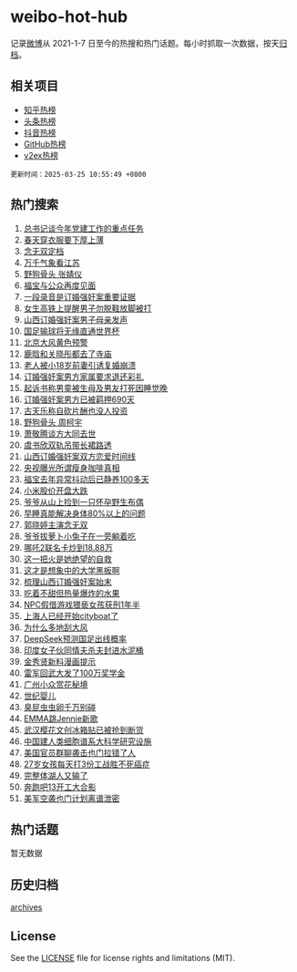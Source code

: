 # weibo-hot-hub

记录[微博](https://www.weibo.com)从 2021-1-7 日至今的热搜和热门话题。每小时抓取一次数据，按天[归档](archives)。

## 相关项目

- [知乎热榜](https://github.com/lonnyzhang423/zhihu-hot-hub)
- [头条热榜](https://github.com/lonnyzhang423/toutiao-hot-hub)
- [抖音热榜](https://github.com/lonnyzhang423/douyin-hot-hub)
- [GitHub热榜](https://github.com/lonnyzhang423/github-hot-hub)
- [v2ex热榜](https://github.com/lonnyzhang423/v2ex-hot-hub)


`更新时间：2025-03-25 10:55:49 +0800`

## 热门搜索

1. [总书记谈今年党建工作的重点任务](https://m.weibo.cn/search?containerid=100103type%3D1%26t%3D10%26q%3D%23%E6%80%BB%E4%B9%A6%E8%AE%B0%E8%B0%88%E4%BB%8A%E5%B9%B4%E5%85%9A%E5%BB%BA%E5%B7%A5%E4%BD%9C%E7%9A%84%E9%87%8D%E7%82%B9%E4%BB%BB%E5%8A%A1%23&stream_entry_id=51&isnewpage=1&extparam=seat%3D1%26cate%3D10103%26q%3D%2523%25E6%2580%25BB%25E4%25B9%25A6%25E8%25AE%25B0%25E8%25B0%2588%25E4%25BB%258A%25E5%25B9%25B4%25E5%2585%259A%25E5%25BB%25BA%25E5%25B7%25A5%25E4%25BD%259C%25E7%259A%2584%25E9%2587%258D%25E7%2582%25B9%25E4%25BB%25BB%25E5%258A%25A1%2523%26filter_type%3Drealtimehot%26stream_entry_id%3D51%26c_type%3D51%26dgr%3D0%26pos%3D0%26display_time%3D1742871348%26pre_seqid%3D1742871348408031151569)
1. [春天穿衣服要下厚上薄](https://m.weibo.cn/search?containerid=100103type%3D1%26t%3D10%26q%3D%23%E6%98%A5%E5%A4%A9%E7%A9%BF%E8%A1%A3%E6%9C%8D%E8%A6%81%E4%B8%8B%E5%8E%9A%E4%B8%8A%E8%96%84%23&stream_entry_id=31&isnewpage=1&extparam=seat%3D1%26flag%3D0%26filter_type%3Drealtimehot%26band_rank%3D1%26c_type%3D31%26pos%3D0%26cate%3D5001%26q%3D%2523%25E6%2598%25A5%25E5%25A4%25A9%25E7%25A9%25BF%25E8%25A1%25A3%25E6%259C%258D%25E8%25A6%2581%25E4%25B8%258B%25E5%258E%259A%25E4%25B8%258A%25E8%2596%2584%2523%26dgr%3D0%26stream_entry_id%3D31%26realpos%3D1%26lcate%3D5001%26display_time%3D1742871348%26pre_seqid%3D1742871348408031151569)
1. [念无双定档](https://m.weibo.cn/search?containerid=100103type%3D1%26t%3D10%26q%3D%23%E5%BF%B5%E6%97%A0%E5%8F%8C%E5%AE%9A%E6%A1%A3%23&stream_entry_id=31&isnewpage=1&extparam=seat%3D1%26flag%3D1%26filter_type%3Drealtimehot%26band_rank%3D2%26c_type%3D31%26pos%3D1%26cate%3D5001%26q%3D%2523%25E5%25BF%25B5%25E6%2597%25A0%25E5%258F%258C%25E5%25AE%259A%25E6%25A1%25A3%2523%26dgr%3D0%26stream_entry_id%3D31%26realpos%3D2%26lcate%3D5001%26display_time%3D1742871348%26pre_seqid%3D1742871348408031151569)
1. [万千气象看江苏](https://m.weibo.cn/search?containerid=100103type%3D1%26t%3D10%26q%3D%23%E4%B8%87%E5%8D%83%E6%B0%94%E8%B1%A1%E7%9C%8B%E6%B1%9F%E8%8B%8F%23&stream_entry_id=31&isnewpage=1&extparam=seat%3D1%26flag%3D0%26filter_type%3Drealtimehot%26band_rank%3D3%26c_type%3D31%26pos%3D2%26cate%3D5001%26q%3D%2523%25E4%25B8%2587%25E5%258D%2583%25E6%25B0%2594%25E8%25B1%25A1%25E7%259C%258B%25E6%25B1%259F%25E8%258B%258F%2523%26dgr%3D0%26stream_entry_id%3D31%26realpos%3D3%26lcate%3D5001%26display_time%3D1742871348%26pre_seqid%3D1742871348408031151569)
1. [野狗骨头 张婧仪](https://m.weibo.cn/search?containerid=100103type%3D1%26t%3D10%26q%3D%E9%87%8E%E7%8B%97%E9%AA%A8%E5%A4%B4+%E5%BC%A0%E5%A9%A7%E4%BB%AA&stream_entry_id=31&isnewpage=1&extparam=seat%3D1%26flag%3D2%26filter_type%3Drealtimehot%26band_rank%3D4%26c_type%3D31%26pos%3D3%26cate%3D5001%26q%3D%25E9%2587%258E%25E7%258B%2597%25E9%25AA%25A8%25E5%25A4%25B4%2520%25E5%25BC%25A0%25E5%25A9%25A7%25E4%25BB%25AA%26dgr%3D0%26stream_entry_id%3D31%26realpos%3D4%26lcate%3D5001%26display_time%3D1742871348%26pre_seqid%3D1742871348408031151569)
1. [福宝与公众再度见面](https://m.weibo.cn/search?containerid=100103type%3D1%26t%3D10%26q%3D%23%E7%A6%8F%E5%AE%9D%E4%B8%8E%E5%85%AC%E4%BC%97%E5%86%8D%E5%BA%A6%E8%A7%81%E9%9D%A2%23&stream_entry_id=31&isnewpage=1&extparam=seat%3D1%26flag%3D1%26filter_type%3Drealtimehot%26band_rank%3D5%26c_type%3D31%26pos%3D4%26cate%3D5001%26q%3D%2523%25E7%25A6%258F%25E5%25AE%259D%25E4%25B8%258E%25E5%2585%25AC%25E4%25BC%2597%25E5%2586%258D%25E5%25BA%25A6%25E8%25A7%2581%25E9%259D%25A2%2523%26dgr%3D0%26stream_entry_id%3D31%26realpos%3D5%26lcate%3D5001%26display_time%3D1742871348%26pre_seqid%3D1742871348408031151569)
1. [一段录音是订婚强奸案重要证据](https://m.weibo.cn/search?containerid=100103type%3D1%26t%3D10%26q%3D%23%E4%B8%80%E6%AE%B5%E5%BD%95%E9%9F%B3%E6%98%AF%E8%AE%A2%E5%A9%9A%E5%BC%BA%E5%A5%B8%E6%A1%88%E9%87%8D%E8%A6%81%E8%AF%81%E6%8D%AE%23&stream_entry_id=31&isnewpage=1&extparam=seat%3D1%26flag%3D2%26filter_type%3Drealtimehot%26band_rank%3D6%26c_type%3D31%26pos%3D5%26cate%3D5001%26q%3D%2523%25E4%25B8%2580%25E6%25AE%25B5%25E5%25BD%2595%25E9%259F%25B3%25E6%2598%25AF%25E8%25AE%25A2%25E5%25A9%259A%25E5%25BC%25BA%25E5%25A5%25B8%25E6%25A1%2588%25E9%2587%258D%25E8%25A6%2581%25E8%25AF%2581%25E6%258D%25AE%2523%26dgr%3D0%26stream_entry_id%3D31%26realpos%3D6%26lcate%3D5001%26display_time%3D1742871348%26pre_seqid%3D1742871348408031151569)
1. [女生高铁上提醒男子勿脱鞋放脚被打](https://m.weibo.cn/search?containerid=100103type%3D1%26t%3D10%26q%3D%23%E5%A5%B3%E7%94%9F%E9%AB%98%E9%93%81%E4%B8%8A%E6%8F%90%E9%86%92%E7%94%B7%E5%AD%90%E5%8B%BF%E8%84%B1%E9%9E%8B%E6%94%BE%E8%84%9A%E8%A2%AB%E6%89%93%23&stream_entry_id=31&isnewpage=1&extparam=seat%3D1%26flag%3D2%26filter_type%3Drealtimehot%26band_rank%3D7%26c_type%3D31%26pos%3D6%26cate%3D5001%26q%3D%2523%25E5%25A5%25B3%25E7%2594%259F%25E9%25AB%2598%25E9%2593%2581%25E4%25B8%258A%25E6%258F%2590%25E9%2586%2592%25E7%2594%25B7%25E5%25AD%2590%25E5%258B%25BF%25E8%2584%25B1%25E9%259E%258B%25E6%2594%25BE%25E8%2584%259A%25E8%25A2%25AB%25E6%2589%2593%2523%26dgr%3D0%26stream_entry_id%3D31%26realpos%3D7%26lcate%3D5001%26display_time%3D1742871348%26pre_seqid%3D1742871348408031151569)
1. [山西订婚强奸案男子母亲发声](https://m.weibo.cn/search?containerid=100103type%3D1%26t%3D10%26q%3D%23%E5%B1%B1%E8%A5%BF%E8%AE%A2%E5%A9%9A%E5%BC%BA%E5%A5%B8%E6%A1%88%E7%94%B7%E5%AD%90%E6%AF%8D%E4%BA%B2%E5%8F%91%E5%A3%B0%23&stream_entry_id=31&isnewpage=1&extparam=seat%3D1%26flag%3D2%26filter_type%3Drealtimehot%26band_rank%3D8%26c_type%3D31%26pos%3D7%26cate%3D5001%26q%3D%2523%25E5%25B1%25B1%25E8%25A5%25BF%25E8%25AE%25A2%25E5%25A9%259A%25E5%25BC%25BA%25E5%25A5%25B8%25E6%25A1%2588%25E7%2594%25B7%25E5%25AD%2590%25E6%25AF%258D%25E4%25BA%25B2%25E5%258F%2591%25E5%25A3%25B0%2523%26dgr%3D0%26stream_entry_id%3D31%26realpos%3D8%26lcate%3D5001%26display_time%3D1742871348%26pre_seqid%3D1742871348408031151569)
1. [国足输球将无缘直通世界杯](https://m.weibo.cn/search?containerid=100103type%3D1%26t%3D10%26q%3D%23%E5%9B%BD%E8%B6%B3%E8%BE%93%E7%90%83%E5%B0%86%E6%97%A0%E7%BC%98%E7%9B%B4%E9%80%9A%E4%B8%96%E7%95%8C%E6%9D%AF%23&stream_entry_id=31&isnewpage=1&extparam=seat%3D1%26flag%3D0%26filter_type%3Drealtimehot%26band_rank%3D9%26c_type%3D31%26pos%3D8%26cate%3D5001%26q%3D%2523%25E5%259B%25BD%25E8%25B6%25B3%25E8%25BE%2593%25E7%2590%2583%25E5%25B0%2586%25E6%2597%25A0%25E7%25BC%2598%25E7%259B%25B4%25E9%2580%259A%25E4%25B8%2596%25E7%2595%258C%25E6%259D%25AF%2523%26dgr%3D0%26stream_entry_id%3D31%26realpos%3D9%26lcate%3D5001%26display_time%3D1742871348%26pre_seqid%3D1742871348408031151569)
1. [北京大风黄色预警](https://m.weibo.cn/search?containerid=100103type%3D1%26t%3D10%26q%3D%23%E5%8C%97%E4%BA%AC%E5%A4%A7%E9%A3%8E%E9%BB%84%E8%89%B2%E9%A2%84%E8%AD%A6%23&stream_entry_id=31&isnewpage=1&extparam=seat%3D1%26flag%3D1%26filter_type%3Drealtimehot%26band_rank%3D10%26c_type%3D31%26pos%3D9%26cate%3D5001%26q%3D%2523%25E5%258C%2597%25E4%25BA%25AC%25E5%25A4%25A7%25E9%25A3%258E%25E9%25BB%2584%25E8%2589%25B2%25E9%25A2%2584%25E8%25AD%25A6%2523%26dgr%3D0%26stream_entry_id%3D31%26realpos%3D10%26lcate%3D5001%26display_time%3D1742871348%26pre_seqid%3D1742871348408031151569)
1. [鹿晗和关晓彤都去了寺庙](https://m.weibo.cn/search?containerid=100103type%3D1%26t%3D10%26q%3D%23%E9%B9%BF%E6%99%97%E5%92%8C%E5%85%B3%E6%99%93%E5%BD%A4%E9%83%BD%E5%8E%BB%E4%BA%86%E5%AF%BA%E5%BA%99%23&stream_entry_id=31&isnewpage=1&extparam=seat%3D1%26flag%3D1%26filter_type%3Drealtimehot%26band_rank%3D11%26c_type%3D31%26pos%3D10%26cate%3D5001%26q%3D%2523%25E9%25B9%25BF%25E6%2599%2597%25E5%2592%258C%25E5%2585%25B3%25E6%2599%2593%25E5%25BD%25A4%25E9%2583%25BD%25E5%258E%25BB%25E4%25BA%2586%25E5%25AF%25BA%25E5%25BA%2599%2523%26dgr%3D0%26stream_entry_id%3D31%26realpos%3D11%26lcate%3D5001%26display_time%3D1742871348%26pre_seqid%3D1742871348408031151569)
1. [老人被小18岁前妻引诱复婚崩溃](https://m.weibo.cn/search?containerid=100103type%3D1%26t%3D10%26q%3D%23%E8%80%81%E4%BA%BA%E8%A2%AB%E5%B0%8F18%E5%B2%81%E5%89%8D%E5%A6%BB%E5%BC%95%E8%AF%B1%E5%A4%8D%E5%A9%9A%E5%B4%A9%E6%BA%83%23&stream_entry_id=31&isnewpage=1&extparam=seat%3D1%26flag%3D2%26filter_type%3Drealtimehot%26band_rank%3D12%26c_type%3D31%26pos%3D11%26cate%3D5001%26q%3D%2523%25E8%2580%2581%25E4%25BA%25BA%25E8%25A2%25AB%25E5%25B0%258F18%25E5%25B2%2581%25E5%2589%258D%25E5%25A6%25BB%25E5%25BC%2595%25E8%25AF%25B1%25E5%25A4%258D%25E5%25A9%259A%25E5%25B4%25A9%25E6%25BA%2583%2523%26dgr%3D0%26stream_entry_id%3D31%26realpos%3D12%26lcate%3D5001%26display_time%3D1742871348%26pre_seqid%3D1742871348408031151569)
1. [订婚强奸案男方家属要求退还彩礼](https://m.weibo.cn/search?containerid=100103type%3D1%26t%3D10%26q%3D%23%E8%AE%A2%E5%A9%9A%E5%BC%BA%E5%A5%B8%E6%A1%88%E7%94%B7%E6%96%B9%E5%AE%B6%E5%B1%9E%E8%A6%81%E6%B1%82%E9%80%80%E8%BF%98%E5%BD%A9%E7%A4%BC%23&stream_entry_id=31&isnewpage=1&extparam=seat%3D1%26flag%3D1%26filter_type%3Drealtimehot%26band_rank%3D13%26c_type%3D31%26pos%3D12%26cate%3D5001%26q%3D%2523%25E8%25AE%25A2%25E5%25A9%259A%25E5%25BC%25BA%25E5%25A5%25B8%25E6%25A1%2588%25E7%2594%25B7%25E6%2596%25B9%25E5%25AE%25B6%25E5%25B1%259E%25E8%25A6%2581%25E6%25B1%2582%25E9%2580%2580%25E8%25BF%2598%25E5%25BD%25A9%25E7%25A4%25BC%2523%26dgr%3D0%26stream_entry_id%3D31%26realpos%3D13%26lcate%3D5001%26display_time%3D1742871348%26pre_seqid%3D1742871348408031151569)
1. [起诉书称男童被生母及男友打死因睡觉晚](https://m.weibo.cn/search?containerid=100103type%3D1%26t%3D10%26q%3D%23%E8%B5%B7%E8%AF%89%E4%B9%A6%E7%A7%B0%E7%94%B7%E7%AB%A5%E8%A2%AB%E7%94%9F%E6%AF%8D%E5%8F%8A%E7%94%B7%E5%8F%8B%E6%89%93%E6%AD%BB%E5%9B%A0%E7%9D%A1%E8%A7%89%E6%99%9A%23&stream_entry_id=31&isnewpage=1&extparam=seat%3D1%26flag%3D1%26filter_type%3Drealtimehot%26band_rank%3D14%26c_type%3D31%26pos%3D13%26cate%3D5001%26q%3D%2523%25E8%25B5%25B7%25E8%25AF%2589%25E4%25B9%25A6%25E7%25A7%25B0%25E7%2594%25B7%25E7%25AB%25A5%25E8%25A2%25AB%25E7%2594%259F%25E6%25AF%258D%25E5%258F%258A%25E7%2594%25B7%25E5%258F%258B%25E6%2589%2593%25E6%25AD%25BB%25E5%259B%25A0%25E7%259D%25A1%25E8%25A7%2589%25E6%2599%259A%2523%26dgr%3D0%26stream_entry_id%3D31%26realpos%3D14%26lcate%3D5001%26display_time%3D1742871348%26pre_seqid%3D1742871348408031151569)
1. [订婚强奸案男方已被羁押690天](https://m.weibo.cn/search?containerid=100103type%3D1%26t%3D10%26q%3D%23%E8%AE%A2%E5%A9%9A%E5%BC%BA%E5%A5%B8%E6%A1%88%E7%94%B7%E6%96%B9%E5%B7%B2%E8%A2%AB%E7%BE%81%E6%8A%BC690%E5%A4%A9%23&stream_entry_id=31&isnewpage=1&extparam=seat%3D1%26flag%3D1%26filter_type%3Drealtimehot%26band_rank%3D15%26c_type%3D31%26pos%3D14%26cate%3D5001%26q%3D%2523%25E8%25AE%25A2%25E5%25A9%259A%25E5%25BC%25BA%25E5%25A5%25B8%25E6%25A1%2588%25E7%2594%25B7%25E6%2596%25B9%25E5%25B7%25B2%25E8%25A2%25AB%25E7%25BE%2581%25E6%258A%25BC690%25E5%25A4%25A9%2523%26dgr%3D0%26stream_entry_id%3D31%26realpos%3D15%26lcate%3D5001%26display_time%3D1742871348%26pre_seqid%3D1742871348408031151569)
1. [古天乐称自砍片酬也没人投资](https://m.weibo.cn/search?containerid=100103type%3D1%26t%3D10%26q%3D%23%E5%8F%A4%E5%A4%A9%E4%B9%90%E7%A7%B0%E8%87%AA%E7%A0%8D%E7%89%87%E9%85%AC%E4%B9%9F%E6%B2%A1%E4%BA%BA%E6%8A%95%E8%B5%84%23&stream_entry_id=31&isnewpage=1&extparam=seat%3D1%26flag%3D0%26filter_type%3Drealtimehot%26band_rank%3D16%26c_type%3D31%26pos%3D15%26cate%3D5001%26q%3D%2523%25E5%258F%25A4%25E5%25A4%25A9%25E4%25B9%2590%25E7%25A7%25B0%25E8%2587%25AA%25E7%25A0%258D%25E7%2589%2587%25E9%2585%25AC%25E4%25B9%259F%25E6%25B2%25A1%25E4%25BA%25BA%25E6%258A%2595%25E8%25B5%2584%2523%26dgr%3D0%26stream_entry_id%3D31%26realpos%3D16%26lcate%3D5001%26display_time%3D1742871348%26pre_seqid%3D1742871348408031151569)
1. [野狗骨头 周柯宇](https://m.weibo.cn/search?containerid=100103type%3D1%26t%3D10%26q%3D%E9%87%8E%E7%8B%97%E9%AA%A8%E5%A4%B4+%E5%91%A8%E6%9F%AF%E5%AE%87&stream_entry_id=31&isnewpage=1&extparam=seat%3D1%26flag%3D1%26filter_type%3Drealtimehot%26band_rank%3D17%26c_type%3D31%26pos%3D16%26cate%3D5001%26q%3D%25E9%2587%258E%25E7%258B%2597%25E9%25AA%25A8%25E5%25A4%25B4%2520%25E5%2591%25A8%25E6%259F%25AF%25E5%25AE%2587%26dgr%3D0%26stream_entry_id%3D31%26realpos%3D17%26lcate%3D5001%26display_time%3D1742871348%26pre_seqid%3D1742871348408031151569)
1. [萧敬腾谈方大同去世](https://m.weibo.cn/search?containerid=100103type%3D1%26t%3D10%26q%3D%23%E8%90%A7%E6%95%AC%E8%85%BE%E8%B0%88%E6%96%B9%E5%A4%A7%E5%90%8C%E5%8E%BB%E4%B8%96%23&stream_entry_id=31&isnewpage=1&extparam=seat%3D1%26flag%3D0%26filter_type%3Drealtimehot%26band_rank%3D18%26c_type%3D31%26pos%3D17%26cate%3D5001%26q%3D%2523%25E8%2590%25A7%25E6%2595%25AC%25E8%2585%25BE%25E8%25B0%2588%25E6%2596%25B9%25E5%25A4%25A7%25E5%2590%258C%25E5%258E%25BB%25E4%25B8%2596%2523%26dgr%3D0%26stream_entry_id%3D31%26realpos%3D18%26lcate%3D5001%26display_time%3D1742871348%26pre_seqid%3D1742871348408031151569)
1. [虞书欣双轨吊带长裙路透](https://m.weibo.cn/search?containerid=100103type%3D1%26t%3D10%26q%3D%23%E8%99%9E%E4%B9%A6%E6%AC%A3%E5%8F%8C%E8%BD%A8%E5%90%8A%E5%B8%A6%E9%95%BF%E8%A3%99%E8%B7%AF%E9%80%8F%23&stream_entry_id=31&isnewpage=1&extparam=seat%3D1%26flag%3D1%26filter_type%3Drealtimehot%26band_rank%3D19%26c_type%3D31%26pos%3D18%26cate%3D5001%26q%3D%2523%25E8%2599%259E%25E4%25B9%25A6%25E6%25AC%25A3%25E5%258F%258C%25E8%25BD%25A8%25E5%2590%258A%25E5%25B8%25A6%25E9%2595%25BF%25E8%25A3%2599%25E8%25B7%25AF%25E9%2580%258F%2523%26dgr%3D0%26stream_entry_id%3D31%26realpos%3D19%26lcate%3D5001%26display_time%3D1742871348%26pre_seqid%3D1742871348408031151569)
1. [山西订婚强奸案双方恋爱时间线](https://m.weibo.cn/search?containerid=100103type%3D1%26t%3D10%26q%3D%23%E5%B1%B1%E8%A5%BF%E8%AE%A2%E5%A9%9A%E5%BC%BA%E5%A5%B8%E6%A1%88%E5%8F%8C%E6%96%B9%E6%81%8B%E7%88%B1%E6%97%B6%E9%97%B4%E7%BA%BF%23&stream_entry_id=31&isnewpage=1&extparam=seat%3D1%26flag%3D1%26filter_type%3Drealtimehot%26band_rank%3D20%26c_type%3D31%26pos%3D19%26cate%3D5001%26q%3D%2523%25E5%25B1%25B1%25E8%25A5%25BF%25E8%25AE%25A2%25E5%25A9%259A%25E5%25BC%25BA%25E5%25A5%25B8%25E6%25A1%2588%25E5%258F%258C%25E6%2596%25B9%25E6%2581%258B%25E7%2588%25B1%25E6%2597%25B6%25E9%2597%25B4%25E7%25BA%25BF%2523%26dgr%3D0%26stream_entry_id%3D31%26realpos%3D20%26lcate%3D5001%26display_time%3D1742871348%26pre_seqid%3D1742871348408031151569)
1. [央视曝光所谓瘦身咖啡真相](https://m.weibo.cn/search?containerid=100103type%3D1%26t%3D10%26q%3D%23%E5%A4%AE%E8%A7%86%E6%9B%9D%E5%85%89%E6%89%80%E8%B0%93%E7%98%A6%E8%BA%AB%E5%92%96%E5%95%A1%E7%9C%9F%E7%9B%B8%23&stream_entry_id=31&isnewpage=1&extparam=seat%3D1%26flag%3D0%26filter_type%3Drealtimehot%26band_rank%3D21%26c_type%3D31%26pos%3D20%26cate%3D5001%26q%3D%2523%25E5%25A4%25AE%25E8%25A7%2586%25E6%259B%259D%25E5%2585%2589%25E6%2589%2580%25E8%25B0%2593%25E7%2598%25A6%25E8%25BA%25AB%25E5%2592%2596%25E5%2595%25A1%25E7%259C%259F%25E7%259B%25B8%2523%26dgr%3D0%26stream_entry_id%3D31%26realpos%3D21%26lcate%3D5001%26display_time%3D1742871348%26pre_seqid%3D1742871348408031151569)
1. [福宝去年异常抖动后已静养100多天](https://m.weibo.cn/search?containerid=100103type%3D1%26t%3D10%26q%3D%23%E7%A6%8F%E5%AE%9D%E5%8E%BB%E5%B9%B4%E5%BC%82%E5%B8%B8%E6%8A%96%E5%8A%A8%E5%90%8E%E5%B7%B2%E9%9D%99%E5%85%BB100%E5%A4%9A%E5%A4%A9%23&stream_entry_id=31&isnewpage=1&extparam=seat%3D1%26flag%3D1%26filter_type%3Drealtimehot%26band_rank%3D22%26c_type%3D31%26pos%3D21%26cate%3D5001%26q%3D%2523%25E7%25A6%258F%25E5%25AE%259D%25E5%258E%25BB%25E5%25B9%25B4%25E5%25BC%2582%25E5%25B8%25B8%25E6%258A%2596%25E5%258A%25A8%25E5%2590%258E%25E5%25B7%25B2%25E9%259D%2599%25E5%2585%25BB100%25E5%25A4%259A%25E5%25A4%25A9%2523%26dgr%3D0%26stream_entry_id%3D31%26realpos%3D22%26lcate%3D5001%26display_time%3D1742871348%26pre_seqid%3D1742871348408031151569)
1. [小米股价开盘大跌](https://m.weibo.cn/search?containerid=100103type%3D1%26t%3D10%26q%3D%23%E5%B0%8F%E7%B1%B3%E8%82%A1%E4%BB%B7%E5%BC%80%E7%9B%98%E5%A4%A7%E8%B7%8C%23&stream_entry_id=31&isnewpage=1&extparam=seat%3D1%26flag%3D1%26filter_type%3Drealtimehot%26band_rank%3D23%26c_type%3D31%26pos%3D22%26cate%3D5001%26q%3D%2523%25E5%25B0%258F%25E7%25B1%25B3%25E8%2582%25A1%25E4%25BB%25B7%25E5%25BC%2580%25E7%259B%2598%25E5%25A4%25A7%25E8%25B7%258C%2523%26dgr%3D0%26stream_entry_id%3D31%26realpos%3D23%26lcate%3D5001%26display_time%3D1742871348%26pre_seqid%3D1742871348408031151569)
1. [爷爷从山上捡到一只怀孕野生布偶](https://m.weibo.cn/search?containerid=100103type%3D1%26t%3D10%26q%3D%23%E7%88%B7%E7%88%B7%E4%BB%8E%E5%B1%B1%E4%B8%8A%E6%8D%A1%E5%88%B0%E4%B8%80%E5%8F%AA%E6%80%80%E5%AD%95%E9%87%8E%E7%94%9F%E5%B8%83%E5%81%B6%23&stream_entry_id=31&isnewpage=1&extparam=seat%3D1%26flag%3D1%26filter_type%3Drealtimehot%26band_rank%3D24%26c_type%3D31%26pos%3D23%26cate%3D5001%26q%3D%2523%25E7%2588%25B7%25E7%2588%25B7%25E4%25BB%258E%25E5%25B1%25B1%25E4%25B8%258A%25E6%258D%25A1%25E5%2588%25B0%25E4%25B8%2580%25E5%258F%25AA%25E6%2580%2580%25E5%25AD%2595%25E9%2587%258E%25E7%2594%259F%25E5%25B8%2583%25E5%2581%25B6%2523%26dgr%3D0%26stream_entry_id%3D31%26realpos%3D24%26lcate%3D5001%26display_time%3D1742871348%26pre_seqid%3D1742871348408031151569)
1. [早睡真能解决身体80%以上的问题](https://m.weibo.cn/search?containerid=100103type%3D1%26t%3D10%26q%3D%E6%97%A9%E7%9D%A1%E7%9C%9F%E8%83%BD%E8%A7%A3%E5%86%B3%E8%BA%AB%E4%BD%9380%25%E4%BB%A5%E4%B8%8A%E7%9A%84%E9%97%AE%E9%A2%98&stream_entry_id=31&isnewpage=1&extparam=seat%3D1%26flag%3D0%26filter_type%3Drealtimehot%26band_rank%3D25%26c_type%3D31%26pos%3D24%26cate%3D5001%26q%3D%25E6%2597%25A9%25E7%259D%25A1%25E7%259C%259F%25E8%2583%25BD%25E8%25A7%25A3%25E5%2586%25B3%25E8%25BA%25AB%25E4%25BD%259380%2525%25E4%25BB%25A5%25E4%25B8%258A%25E7%259A%2584%25E9%2597%25AE%25E9%25A2%2598%26dgr%3D0%26stream_entry_id%3D31%26realpos%3D25%26lcate%3D5001%26display_time%3D1742871348%26pre_seqid%3D1742871348408031151569)
1. [郭晓婷主演念无双](https://m.weibo.cn/search?containerid=100103type%3D1%26t%3D10%26q%3D%23%E9%83%AD%E6%99%93%E5%A9%B7%E4%B8%BB%E6%BC%94%E5%BF%B5%E6%97%A0%E5%8F%8C%23&stream_entry_id=31&isnewpage=1&extparam=seat%3D1%26flag%3D1%26filter_type%3Drealtimehot%26band_rank%3D26%26c_type%3D31%26pos%3D25%26cate%3D5001%26q%3D%2523%25E9%2583%25AD%25E6%2599%2593%25E5%25A9%25B7%25E4%25B8%25BB%25E6%25BC%2594%25E5%25BF%25B5%25E6%2597%25A0%25E5%258F%258C%2523%26dgr%3D0%26stream_entry_id%3D31%26realpos%3D26%26lcate%3D5001%26display_time%3D1742871348%26pre_seqid%3D1742871348408031151569)
1. [爷爷拔萝卜小兔子在一旁躺着吃](https://m.weibo.cn/search?containerid=100103type%3D1%26t%3D10%26q%3D%23%E7%88%B7%E7%88%B7%E6%8B%94%E8%90%9D%E5%8D%9C%E5%B0%8F%E5%85%94%E5%AD%90%E5%9C%A8%E4%B8%80%E6%97%81%E8%BA%BA%E7%9D%80%E5%90%83%23&stream_entry_id=31&isnewpage=1&extparam=seat%3D1%26flag%3D0%26filter_type%3Drealtimehot%26band_rank%3D27%26c_type%3D31%26pos%3D26%26cate%3D5001%26q%3D%2523%25E7%2588%25B7%25E7%2588%25B7%25E6%258B%2594%25E8%2590%259D%25E5%258D%259C%25E5%25B0%258F%25E5%2585%2594%25E5%25AD%2590%25E5%259C%25A8%25E4%25B8%2580%25E6%2597%2581%25E8%25BA%25BA%25E7%259D%2580%25E5%2590%2583%2523%26dgr%3D0%26stream_entry_id%3D31%26realpos%3D27%26lcate%3D5001%26display_time%3D1742871348%26pre_seqid%3D1742871348408031151569)
1. [哪吒2联名卡炒到18.88万](https://m.weibo.cn/search?containerid=100103type%3D1%26t%3D10%26q%3D%23%E5%93%AA%E5%90%922%E8%81%94%E5%90%8D%E5%8D%A1%E7%82%92%E5%88%B018.88%E4%B8%87%23&stream_entry_id=31&isnewpage=1&extparam=seat%3D1%26flag%3D1%26filter_type%3Drealtimehot%26band_rank%3D28%26c_type%3D31%26pos%3D27%26cate%3D5001%26q%3D%2523%25E5%2593%25AA%25E5%2590%25922%25E8%2581%2594%25E5%2590%258D%25E5%258D%25A1%25E7%2582%2592%25E5%2588%25B018.88%25E4%25B8%2587%2523%26dgr%3D0%26stream_entry_id%3D31%26realpos%3D28%26lcate%3D5001%26display_time%3D1742871348%26pre_seqid%3D1742871348408031151569)
1. [这一把火是她绝望的自救](https://m.weibo.cn/search?containerid=100103type%3D1%26t%3D10%26q%3D%E8%BF%99%E4%B8%80%E6%8A%8A%E7%81%AB%E6%98%AF%E5%A5%B9%E7%BB%9D%E6%9C%9B%E7%9A%84%E8%87%AA%E6%95%91&stream_entry_id=31&isnewpage=1&extparam=seat%3D1%26flag%3D1%26filter_type%3Drealtimehot%26band_rank%3D29%26c_type%3D31%26pos%3D28%26cate%3D5001%26q%3D%25E8%25BF%2599%25E4%25B8%2580%25E6%258A%258A%25E7%2581%25AB%25E6%2598%25AF%25E5%25A5%25B9%25E7%25BB%259D%25E6%259C%259B%25E7%259A%2584%25E8%2587%25AA%25E6%2595%2591%26dgr%3D0%26stream_entry_id%3D31%26realpos%3D29%26lcate%3D5001%26display_time%3D1742871348%26pre_seqid%3D1742871348408031151569)
1. [这才是想象中的大学黑板啊](https://m.weibo.cn/search?containerid=100103type%3D1%26t%3D10%26q%3D%E8%BF%99%E6%89%8D%E6%98%AF%E6%83%B3%E8%B1%A1%E4%B8%AD%E7%9A%84%E5%A4%A7%E5%AD%A6%E9%BB%91%E6%9D%BF%E5%95%8A&stream_entry_id=31&isnewpage=1&extparam=seat%3D1%26flag%3D1%26filter_type%3Drealtimehot%26band_rank%3D30%26c_type%3D31%26pos%3D29%26cate%3D5001%26q%3D%25E8%25BF%2599%25E6%2589%258D%25E6%2598%25AF%25E6%2583%25B3%25E8%25B1%25A1%25E4%25B8%25AD%25E7%259A%2584%25E5%25A4%25A7%25E5%25AD%25A6%25E9%25BB%2591%25E6%259D%25BF%25E5%2595%258A%26dgr%3D0%26stream_entry_id%3D31%26realpos%3D30%26lcate%3D5001%26display_time%3D1742871348%26pre_seqid%3D1742871348408031151569)
1. [梳理山西订婚强奸案始末](https://m.weibo.cn/search?containerid=100103type%3D1%26t%3D10%26q%3D%23%E6%A2%B3%E7%90%86%E5%B1%B1%E8%A5%BF%E8%AE%A2%E5%A9%9A%E5%BC%BA%E5%A5%B8%E6%A1%88%E5%A7%8B%E6%9C%AB%23&stream_entry_id=31&isnewpage=1&extparam=seat%3D1%26flag%3D1%26filter_type%3Drealtimehot%26band_rank%3D31%26c_type%3D31%26pos%3D30%26cate%3D5001%26q%3D%2523%25E6%25A2%25B3%25E7%2590%2586%25E5%25B1%25B1%25E8%25A5%25BF%25E8%25AE%25A2%25E5%25A9%259A%25E5%25BC%25BA%25E5%25A5%25B8%25E6%25A1%2588%25E5%25A7%258B%25E6%259C%25AB%2523%26dgr%3D0%26stream_entry_id%3D31%26realpos%3D31%26lcate%3D5001%26display_time%3D1742871348%26pre_seqid%3D1742871348408031151569)
1. [吃着不甜但热量爆炸的水果](https://m.weibo.cn/search?containerid=100103type%3D1%26t%3D10%26q%3D%23%E5%90%83%E7%9D%80%E4%B8%8D%E7%94%9C%E4%BD%86%E7%83%AD%E9%87%8F%E7%88%86%E7%82%B8%E7%9A%84%E6%B0%B4%E6%9E%9C%23&stream_entry_id=31&isnewpage=1&extparam=seat%3D1%26flag%3D1%26filter_type%3Drealtimehot%26band_rank%3D32%26c_type%3D31%26pos%3D31%26cate%3D5001%26q%3D%2523%25E5%2590%2583%25E7%259D%2580%25E4%25B8%258D%25E7%2594%259C%25E4%25BD%2586%25E7%2583%25AD%25E9%2587%258F%25E7%2588%2586%25E7%2582%25B8%25E7%259A%2584%25E6%25B0%25B4%25E6%259E%259C%2523%26dgr%3D0%26stream_entry_id%3D31%26realpos%3D32%26lcate%3D5001%26display_time%3D1742871348%26pre_seqid%3D1742871348408031151569)
1. [NPC假借游戏猥亵女孩获刑1年半](https://m.weibo.cn/search?containerid=100103type%3D1%26t%3D10%26q%3D%23NPC%E5%81%87%E5%80%9F%E6%B8%B8%E6%88%8F%E7%8C%A5%E4%BA%B5%E5%A5%B3%E5%AD%A9%E8%8E%B7%E5%88%911%E5%B9%B4%E5%8D%8A%23&stream_entry_id=31&isnewpage=1&extparam=seat%3D1%26flag%3D0%26filter_type%3Drealtimehot%26band_rank%3D33%26c_type%3D31%26pos%3D32%26cate%3D5001%26q%3D%2523NPC%25E5%2581%2587%25E5%2580%259F%25E6%25B8%25B8%25E6%2588%258F%25E7%258C%25A5%25E4%25BA%25B5%25E5%25A5%25B3%25E5%25AD%25A9%25E8%258E%25B7%25E5%2588%25911%25E5%25B9%25B4%25E5%258D%258A%2523%26dgr%3D0%26stream_entry_id%3D31%26realpos%3D33%26lcate%3D5001%26display_time%3D1742871348%26pre_seqid%3D1742871348408031151569)
1. [上海人已经开始cityboat了](https://m.weibo.cn/search?containerid=100103type%3D1%26t%3D10%26q%3D%23%E4%B8%8A%E6%B5%B7%E4%BA%BA%E5%B7%B2%E7%BB%8F%E5%BC%80%E5%A7%8Bcityboat%E4%BA%86%23&stream_entry_id=31&isnewpage=1&extparam=seat%3D1%26flag%3D1%26filter_type%3Drealtimehot%26band_rank%3D34%26c_type%3D31%26pos%3D33%26cate%3D5001%26q%3D%2523%25E4%25B8%258A%25E6%25B5%25B7%25E4%25BA%25BA%25E5%25B7%25B2%25E7%25BB%258F%25E5%25BC%2580%25E5%25A7%258Bcityboat%25E4%25BA%2586%2523%26dgr%3D0%26stream_entry_id%3D31%26realpos%3D34%26lcate%3D5001%26display_time%3D1742871348%26pre_seqid%3D1742871348408031151569)
1. [为什么多地刮大风](https://m.weibo.cn/search?containerid=100103type%3D1%26t%3D10%26q%3D%23%E4%B8%BA%E4%BB%80%E4%B9%88%E5%A4%9A%E5%9C%B0%E5%88%AE%E5%A4%A7%E9%A3%8E%23&stream_entry_id=31&isnewpage=1&extparam=seat%3D1%26flag%3D1%26filter_type%3Drealtimehot%26band_rank%3D35%26c_type%3D31%26pos%3D34%26cate%3D5001%26q%3D%2523%25E4%25B8%25BA%25E4%25BB%2580%25E4%25B9%2588%25E5%25A4%259A%25E5%259C%25B0%25E5%2588%25AE%25E5%25A4%25A7%25E9%25A3%258E%2523%26dgr%3D0%26stream_entry_id%3D31%26realpos%3D35%26lcate%3D5001%26display_time%3D1742871348%26pre_seqid%3D1742871348408031151569)
1. [DeepSeek预测国足出线概率](https://m.weibo.cn/search?containerid=100103type%3D1%26t%3D10%26q%3D%23DeepSeek%E9%A2%84%E6%B5%8B%E5%9B%BD%E8%B6%B3%E5%87%BA%E7%BA%BF%E6%A6%82%E7%8E%87%23&stream_entry_id=31&isnewpage=1&extparam=seat%3D1%26flag%3D1%26filter_type%3Drealtimehot%26band_rank%3D36%26c_type%3D31%26pos%3D35%26cate%3D5001%26q%3D%2523DeepSeek%25E9%25A2%2584%25E6%25B5%258B%25E5%259B%25BD%25E8%25B6%25B3%25E5%2587%25BA%25E7%25BA%25BF%25E6%25A6%2582%25E7%258E%2587%2523%26dgr%3D0%26stream_entry_id%3D31%26realpos%3D36%26lcate%3D5001%26display_time%3D1742871348%26pre_seqid%3D1742871348408031151569)
1. [印度女子伙同情夫杀夫封进水泥桶](https://m.weibo.cn/search?containerid=100103type%3D1%26t%3D10%26q%3D%23%E5%8D%B0%E5%BA%A6%E5%A5%B3%E5%AD%90%E4%BC%99%E5%90%8C%E6%83%85%E5%A4%AB%E6%9D%80%E5%A4%AB%E5%B0%81%E8%BF%9B%E6%B0%B4%E6%B3%A5%E6%A1%B6%23&stream_entry_id=31&isnewpage=1&extparam=seat%3D1%26flag%3D0%26filter_type%3Drealtimehot%26band_rank%3D37%26c_type%3D31%26pos%3D36%26cate%3D5001%26q%3D%2523%25E5%258D%25B0%25E5%25BA%25A6%25E5%25A5%25B3%25E5%25AD%2590%25E4%25BC%2599%25E5%2590%258C%25E6%2583%2585%25E5%25A4%25AB%25E6%259D%2580%25E5%25A4%25AB%25E5%25B0%2581%25E8%25BF%259B%25E6%25B0%25B4%25E6%25B3%25A5%25E6%25A1%25B6%2523%26dgr%3D0%26stream_entry_id%3D31%26realpos%3D37%26lcate%3D5001%26display_time%3D1742871348%26pre_seqid%3D1742871348408031151569)
1. [金秀贤新料漫画提示](https://m.weibo.cn/search?containerid=100103type%3D1%26t%3D10%26q%3D%23%E9%87%91%E7%A7%80%E8%B4%A4%E6%96%B0%E6%96%99%E6%BC%AB%E7%94%BB%E6%8F%90%E7%A4%BA%23&stream_entry_id=31&isnewpage=1&extparam=seat%3D1%26flag%3D0%26filter_type%3Drealtimehot%26band_rank%3D38%26c_type%3D31%26pos%3D37%26cate%3D5001%26q%3D%2523%25E9%2587%2591%25E7%25A7%2580%25E8%25B4%25A4%25E6%2596%25B0%25E6%2596%2599%25E6%25BC%25AB%25E7%2594%25BB%25E6%258F%2590%25E7%25A4%25BA%2523%26dgr%3D0%26stream_entry_id%3D31%26realpos%3D38%26lcate%3D5001%26display_time%3D1742871348%26pre_seqid%3D1742871348408031151569)
1. [雷军回武大发了100万奖学金](https://m.weibo.cn/search?containerid=100103type%3D1%26t%3D10%26q%3D%23%E9%9B%B7%E5%86%9B%E5%9B%9E%E6%AD%A6%E5%A4%A7%E5%8F%91%E4%BA%86100%E4%B8%87%E5%A5%96%E5%AD%A6%E9%87%91%23&stream_entry_id=31&isnewpage=1&extparam=seat%3D1%26flag%3D0%26filter_type%3Drealtimehot%26band_rank%3D39%26c_type%3D31%26pos%3D38%26cate%3D5001%26q%3D%2523%25E9%259B%25B7%25E5%2586%259B%25E5%259B%259E%25E6%25AD%25A6%25E5%25A4%25A7%25E5%258F%2591%25E4%25BA%2586100%25E4%25B8%2587%25E5%25A5%2596%25E5%25AD%25A6%25E9%2587%2591%2523%26dgr%3D0%26stream_entry_id%3D31%26realpos%3D39%26lcate%3D5001%26display_time%3D1742871348%26pre_seqid%3D1742871348408031151569)
1. [广州小众赏花秘境](https://m.weibo.cn/search?containerid=100103type%3D1%26t%3D10%26q%3D%E5%B9%BF%E5%B7%9E%E5%B0%8F%E4%BC%97%E8%B5%8F%E8%8A%B1%E7%A7%98%E5%A2%83&stream_entry_id=31&isnewpage=1&extparam=seat%3D1%26flag%3D1%26filter_type%3Drealtimehot%26band_rank%3D40%26c_type%3D31%26pos%3D39%26cate%3D5001%26q%3D%25E5%25B9%25BF%25E5%25B7%259E%25E5%25B0%258F%25E4%25BC%2597%25E8%25B5%258F%25E8%258A%25B1%25E7%25A7%2598%25E5%25A2%2583%26dgr%3D0%26stream_entry_id%3D31%26realpos%3D40%26lcate%3D5001%26display_time%3D1742871348%26pre_seqid%3D1742871348408031151569)
1. [世纪婴儿](https://m.weibo.cn/search?containerid=100103type%3D1%26t%3D10%26q%3D%E4%B8%96%E7%BA%AA%E5%A9%B4%E5%84%BF&stream_entry_id=31&isnewpage=1&extparam=seat%3D1%26flag%3D1%26filter_type%3Drealtimehot%26band_rank%3D41%26c_type%3D31%26pos%3D40%26cate%3D5001%26q%3D%25E4%25B8%2596%25E7%25BA%25AA%25E5%25A9%25B4%25E5%2584%25BF%26dgr%3D0%26stream_entry_id%3D31%26realpos%3D41%26lcate%3D5001%26display_time%3D1742871348%26pre_seqid%3D1742871348408031151569)
1. [臭屁虫虫卵千万别碰](https://m.weibo.cn/search?containerid=100103type%3D1%26t%3D10%26q%3D%23%E8%87%AD%E5%B1%81%E8%99%AB%E8%99%AB%E5%8D%B5%E5%8D%83%E4%B8%87%E5%88%AB%E7%A2%B0%23&stream_entry_id=31&isnewpage=1&extparam=seat%3D1%26flag%3D0%26filter_type%3Drealtimehot%26band_rank%3D42%26c_type%3D31%26pos%3D41%26cate%3D5001%26q%3D%2523%25E8%2587%25AD%25E5%25B1%2581%25E8%2599%25AB%25E8%2599%25AB%25E5%258D%25B5%25E5%258D%2583%25E4%25B8%2587%25E5%2588%25AB%25E7%25A2%25B0%2523%26dgr%3D0%26stream_entry_id%3D31%26realpos%3D42%26lcate%3D5001%26display_time%3D1742871348%26pre_seqid%3D1742871348408031151569)
1. [EMMA跳Jennie新歌](https://m.weibo.cn/search?containerid=100103type%3D1%26t%3D10%26q%3DEMMA%E8%B7%B3Jennie%E6%96%B0%E6%AD%8C&stream_entry_id=31&isnewpage=1&extparam=seat%3D1%26flag%3D1%26filter_type%3Drealtimehot%26band_rank%3D43%26c_type%3D31%26pos%3D42%26cate%3D5001%26q%3DEMMA%25E8%25B7%25B3Jennie%25E6%2596%25B0%25E6%25AD%258C%26dgr%3D0%26stream_entry_id%3D31%26realpos%3D43%26lcate%3D5001%26display_time%3D1742871348%26pre_seqid%3D1742871348408031151569)
1. [武汉樱花文创冰箱贴已被抢到断货](https://m.weibo.cn/search?containerid=100103type%3D1%26t%3D10%26q%3D%23%E6%AD%A6%E6%B1%89%E6%A8%B1%E8%8A%B1%E6%96%87%E5%88%9B%E5%86%B0%E7%AE%B1%E8%B4%B4%E5%B7%B2%E8%A2%AB%E6%8A%A2%E5%88%B0%E6%96%AD%E8%B4%A7%23&stream_entry_id=31&isnewpage=1&extparam=seat%3D1%26flag%3D1%26filter_type%3Drealtimehot%26band_rank%3D44%26c_type%3D31%26pos%3D43%26cate%3D5001%26q%3D%2523%25E6%25AD%25A6%25E6%25B1%2589%25E6%25A8%25B1%25E8%258A%25B1%25E6%2596%2587%25E5%2588%259B%25E5%2586%25B0%25E7%25AE%25B1%25E8%25B4%25B4%25E5%25B7%25B2%25E8%25A2%25AB%25E6%258A%25A2%25E5%2588%25B0%25E6%2596%25AD%25E8%25B4%25A7%2523%26dgr%3D0%26stream_entry_id%3D31%26realpos%3D44%26lcate%3D5001%26display_time%3D1742871348%26pre_seqid%3D1742871348408031151569)
1. [中国建人类细胞谱系大科学研究设施](https://m.weibo.cn/search?containerid=100103type%3D1%26t%3D10%26q%3D%23%E4%B8%AD%E5%9B%BD%E5%BB%BA%E4%BA%BA%E7%B1%BB%E7%BB%86%E8%83%9E%E8%B0%B1%E7%B3%BB%E5%A4%A7%E7%A7%91%E5%AD%A6%E7%A0%94%E7%A9%B6%E8%AE%BE%E6%96%BD%23&stream_entry_id=31&isnewpage=1&extparam=seat%3D1%26flag%3D1%26filter_type%3Drealtimehot%26band_rank%3D45%26c_type%3D31%26pos%3D44%26cate%3D5001%26q%3D%2523%25E4%25B8%25AD%25E5%259B%25BD%25E5%25BB%25BA%25E4%25BA%25BA%25E7%25B1%25BB%25E7%25BB%2586%25E8%2583%259E%25E8%25B0%25B1%25E7%25B3%25BB%25E5%25A4%25A7%25E7%25A7%2591%25E5%25AD%25A6%25E7%25A0%2594%25E7%25A9%25B6%25E8%25AE%25BE%25E6%2596%25BD%2523%26dgr%3D0%26stream_entry_id%3D31%26realpos%3D45%26lcate%3D5001%26display_time%3D1742871348%26pre_seqid%3D1742871348408031151569)
1. [美国官员群聊袭击也门拉错了人](https://m.weibo.cn/search?containerid=100103type%3D1%26t%3D10%26q%3D%23%E7%BE%8E%E5%9B%BD%E5%AE%98%E5%91%98%E7%BE%A4%E8%81%8A%E8%A2%AD%E5%87%BB%E4%B9%9F%E9%97%A8%E6%8B%89%E9%94%99%E4%BA%86%E4%BA%BA%23&stream_entry_id=31&isnewpage=1&extparam=seat%3D1%26flag%3D0%26filter_type%3Drealtimehot%26band_rank%3D46%26c_type%3D31%26pos%3D45%26cate%3D5001%26q%3D%2523%25E7%25BE%258E%25E5%259B%25BD%25E5%25AE%2598%25E5%2591%2598%25E7%25BE%25A4%25E8%2581%258A%25E8%25A2%25AD%25E5%2587%25BB%25E4%25B9%259F%25E9%2597%25A8%25E6%258B%2589%25E9%2594%2599%25E4%25BA%2586%25E4%25BA%25BA%2523%26dgr%3D0%26stream_entry_id%3D31%26realpos%3D46%26lcate%3D5001%26display_time%3D1742871348%26pre_seqid%3D1742871348408031151569)
1. [27岁女孩每天打3份工战胜不死癌症](https://m.weibo.cn/search?containerid=100103type%3D1%26t%3D10%26q%3D%2327%E5%B2%81%E5%A5%B3%E5%AD%A9%E6%AF%8F%E5%A4%A9%E6%89%933%E4%BB%BD%E5%B7%A5%E6%88%98%E8%83%9C%E4%B8%8D%E6%AD%BB%E7%99%8C%E7%97%87%23&stream_entry_id=31&isnewpage=1&extparam=seat%3D1%26flag%3D0%26filter_type%3Drealtimehot%26band_rank%3D47%26c_type%3D31%26pos%3D46%26cate%3D5001%26q%3D%252327%25E5%25B2%2581%25E5%25A5%25B3%25E5%25AD%25A9%25E6%25AF%258F%25E5%25A4%25A9%25E6%2589%25933%25E4%25BB%25BD%25E5%25B7%25A5%25E6%2588%2598%25E8%2583%259C%25E4%25B8%258D%25E6%25AD%25BB%25E7%2599%258C%25E7%2597%2587%2523%26dgr%3D0%26stream_entry_id%3D31%26realpos%3D47%26lcate%3D5001%26display_time%3D1742871348%26pre_seqid%3D1742871348408031151569)
1. [完整体湖人又输了](https://m.weibo.cn/search?containerid=100103type%3D1%26t%3D10%26q%3D%23%E5%AE%8C%E6%95%B4%E4%BD%93%E6%B9%96%E4%BA%BA%E5%8F%88%E8%BE%93%E4%BA%86%23&stream_entry_id=31&isnewpage=1&extparam=seat%3D1%26flag%3D1%26filter_type%3Drealtimehot%26band_rank%3D48%26c_type%3D31%26pos%3D47%26cate%3D5001%26q%3D%2523%25E5%25AE%258C%25E6%2595%25B4%25E4%25BD%2593%25E6%25B9%2596%25E4%25BA%25BA%25E5%258F%2588%25E8%25BE%2593%25E4%25BA%2586%2523%26dgr%3D0%26stream_entry_id%3D31%26realpos%3D48%26lcate%3D5001%26display_time%3D1742871348%26pre_seqid%3D1742871348408031151569)
1. [奔跑吧13开工大合影](https://m.weibo.cn/search?containerid=100103type%3D1%26t%3D10%26q%3D%23%E5%A5%94%E8%B7%91%E5%90%A713%E5%BC%80%E5%B7%A5%E5%A4%A7%E5%90%88%E5%BD%B1%23&stream_entry_id=31&isnewpage=1&extparam=seat%3D1%26flag%3D0%26filter_type%3Drealtimehot%26band_rank%3D49%26c_type%3D31%26pos%3D48%26cate%3D5001%26q%3D%2523%25E5%25A5%2594%25E8%25B7%2591%25E5%2590%25A713%25E5%25BC%2580%25E5%25B7%25A5%25E5%25A4%25A7%25E5%2590%2588%25E5%25BD%25B1%2523%26dgr%3D0%26stream_entry_id%3D31%26realpos%3D49%26lcate%3D5001%26display_time%3D1742871348%26pre_seqid%3D1742871348408031151569)
1. [美军空袭也门计划离谱泄密](https://m.weibo.cn/search?containerid=100103type%3D1%26t%3D10%26q%3D%23%E7%BE%8E%E5%86%9B%E7%A9%BA%E8%A2%AD%E4%B9%9F%E9%97%A8%E8%AE%A1%E5%88%92%E7%A6%BB%E8%B0%B1%E6%B3%84%E5%AF%86%23&stream_entry_id=31&isnewpage=1&extparam=seat%3D1%26flag%3D0%26filter_type%3Drealtimehot%26band_rank%3D50%26c_type%3D31%26pos%3D49%26cate%3D5001%26q%3D%2523%25E7%25BE%258E%25E5%2586%259B%25E7%25A9%25BA%25E8%25A2%25AD%25E4%25B9%259F%25E9%2597%25A8%25E8%25AE%25A1%25E5%2588%2592%25E7%25A6%25BB%25E8%25B0%25B1%25E6%25B3%2584%25E5%25AF%2586%2523%26dgr%3D0%26stream_entry_id%3D31%26realpos%3D50%26lcate%3D5001%26display_time%3D1742871348%26pre_seqid%3D1742871348408031151569)

## 热门话题

暂无数据

## 历史归档

[archives](archives)

## License

See the [LICENSE](LICENSE) file for license rights and limitations (MIT).
